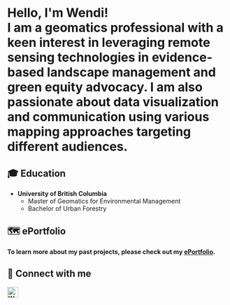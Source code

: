 <h1>Hello, I'm Wendi! <br/>I am a geomatics professional with a keen interest in leveraging remote sensing technologies in evidence-based landscape management and green equity advocacy. I am also passionate about data visualization and communication using various mapping approaches targeting different audiences.</h1>

<h2>🎓 Education</h2>
  
- <b>University of British Columbia</b>
  - Master of Geomatics for Environmental Management
  - Bachelor of Urban Forestry
  
<h2>🗺 ePortfolio</h2>
  
  <b>To learn more about my past projects, please check out my [ePortfolio](https://github.com/Wendiz3/Portfolio.git).<b>

<h2>🔗 Connect with me</h2>

[<img align="left" alt="Wendi Zhang | LinkedIn" width="25px" src="https://cdn.jsdelivr.net/npm/simple-icons@v3/icons/linkedin.svg" />][linkedin]

[linkedin]: https://www.linkedin.com/in/wendi-zhang-7b815b198/
